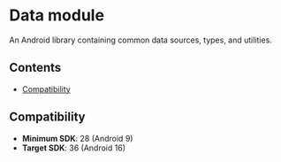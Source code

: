 # Data module

An Android library containing common data sources, types, and utilities.

## Contents

- [Compatibility](#compatibility)

## Compatibility

- **Minimum SDK**: 28 (Android 9)
- **Target SDK**: 36 (Android 16)

